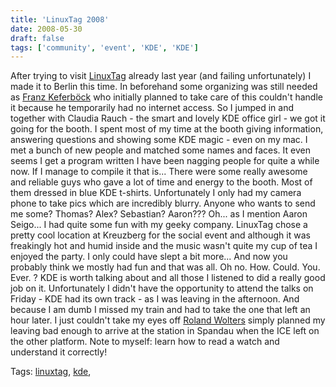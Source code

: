 ```yaml
---
title: 'LinuxTag 2008'
date: 2008-05-30
draft: false
tags: ['community', 'event', 'KDE', 'KDE']
---
```


After trying to visit [LinuxTag](http://www.linuxtag.org/2008/) already last year (and failing unfortunately) I made it to Berlin this time. In beforehand some organizing was still needed as [Franz Keferböck](http://franz.keferboeck.info/blog/) who initially planned to take care of this couldn't handle it because he temporarily had no internet access. So I jumped in and together with Claudia Rauch - the smart and lovely KDE office girl - we got it going for the booth. I spent most of my time at the booth giving information, answering questions and showing some KDE magic - even on my mac. I met a bunch of new people and matched some names and faces. It even seems I get a program written I have been nagging people for quite a while now. If I manage to compile it that is... There were some really awesome and reliable guys who gave a lot of time and energy to the booth. Most of them dressed in blue KDE t-shirts. Unfortunately I only had my camera phone to take pics which are incredibly blurry. Anyone who wants to send me some? Thomas? Alex? Sebastian? Aaron??? Oh... as I mention Aaron Seigo... I had quite some fun with my geeky company. LinuxTag chose a pretty cool location at Kreuzberg for the social event and although it was freakingly hot and humid inside and the music wasn't quite my cup of tea I enjoyed the party. I only could have slept a bit more... And now you probably think we mostly had fun and that was all. Oh no. How. Could. You. Ever. ? KDE is worth talking about and all those I listened to did a really good job on it. Unfortunately I didn't have the opportunity to attend the talks on Friday - KDE had its own track - as I was leaving in the afternoon. And because I am dumb I missed my train and had to take the one that left an hour later. I just couldn't take my eyes off [Roland Wolters](http://liquidat.wordpress.com/) simply planned my leaving bad enough to arrive at the station in Spandau when the ICE left on the other platform. Note to myself: learn how to read a watch and understand it correctly!

Tags: [linuxtag](http://technorati.com/tag/linuxtag), [kde](http://technorati.com/tag/kde),[](http://technorati.com/tag/%20)